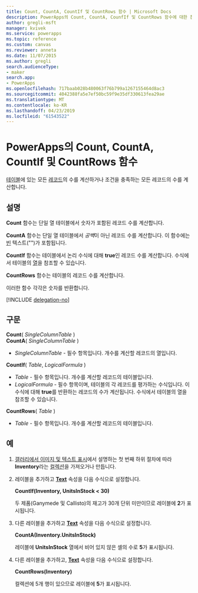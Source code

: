 ```yaml
---
title: Count, CountA, CountIf 및 CountRows 함수 | Microsoft Docs
description: PowerApps의 Count, CountA, CounfIf 및 CountRows 함수에 대한 참조 정보이며, 구문과 예제를 포함하고 있습니다.
author: gregli-msft
manager: kvivek
ms.service: powerapps
ms.topic: reference
ms.custom: canvas
ms.reviewer: anneta
ms.date: 11/07/2015
ms.author: gregli
search.audienceType:
- maker
search.app:
- PowerApps
ms.openlocfilehash: 717baab028b480063f76b799a1267155464d8ac3
ms.sourcegitcommit: 4042388fa5e7ef50bc59f9e35df330613fea29ae
ms.translationtype: MT
ms.contentlocale: ko-KR
ms.lasthandoff: 04/23/2019
ms.locfileid: "61543522"
---
```

# <a name="count-counta-countif-and-countrows-functions-in-powerapps"></a>PowerApps의 Count, CountA, CountIf 및 CountRows 함수
[테이블](../working-with-tables.md)에 있는 모든 [레코드](../working-with-tables.md#records)의 수를 계산하거나 조건을 충족하는 모든 레코드의 수를 계산합니다.

## <a name="description"></a>설명
**Count** 함수는 단일 열 테이블에서 숫자가 포함된 레코드 수를 계산합니다.

**CountA** 함수는 단일 열 테이블에서 *공백*이 아닌 레코드 수를 계산합니다. 이 함수에는 [빈](function-isblank-isempty.md) 텍스트("")가 포함됩니다.

**CountIf** 함수는 테이블에서 논리 수식에 대해 **true**인 레코드 수를 계산합니다.  수식에서 테이블의 [열](../working-with-tables.md#columns)을 참조할 수 있습니다.

**CountRows** 함수는 테이블의 레코드 수를 계산합니다.

이러한 함수 각각은 숫자를 반환합니다.

[!INCLUDE [delegation-no](../../../includes/delegation-no.md)]

## <a name="syntax"></a>구문
**Count**( *SingleColumnTable* )<br>
**CountA**( *SingleColumnTable* )

* *SingleColumnTable* - 필수 항목입니다.  개수를 계산할 레코드의 열입니다.  

**CountIf**( *Table*, *LogicalFormula* )

* *Table* - 필수 항목입니다.  개수를 계산할 레코드의 테이블입니다.
* *LogicalFormula* - 필수 항목이며,  테이블의 각 레코드를 평가하는 수식입니다.  이 수식에 대해 **true**를 반환하는 레코드의 수가 계산됩니다.  수식에서 테이블의 열을 참조할 수 있습니다.

**CountRows**( *Table* )

* *Table* - 필수 항목입니다.  개수를 계산할 레코드의 테이블입니다.

## <a name="example"></a>예
1. [갤러리에서 이미지 및 텍스트 표시](../show-images-text-gallery-sort-filter.md)에서 설명하는 첫 번째 하위 절차에 따라 **Inventory**라는 [컬렉션](../working-with-data-sources.md#collections)을 가져오거나 만듭니다.
2. 레이블을 추가하고 **[Text](../controls/properties-core.md)** 속성을 다음 수식으로 설정합니다.
   
    **CountIf(Inventory, UnitsInStock < 30)**
   
    두 제품(Ganymede 및 Callisto)의 재고가 30개 단위 미만이므로 레이블에 **2**가 표시됩니다.
3. 다른 레이블을 추가하고 **[Text](../controls/properties-core.md)** 속성을 다음 수식으로 설정합니다.
   
    **CountA(Inventory.UnitsInStock)**
   
    레이블에 **UnitsInStock** 열에서 비어 있지 않은 셀의 수로 **5**가 표시됩니다.
4. 다른 레이블을 추가하고, **[Text](../controls/properties-core.md)** 속성을 다음 수식으로 설정합니다.
   
    **CountRows(Inventory)**
   
    컬렉션에 5개 행이 있으므로 레이블에 **5**가 표시됩니다.

